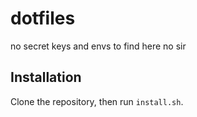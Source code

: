 dotfiles
========
no secret keys and envs to find here no sir

Installation
------------

Clone the repository, then run `install.sh`.
